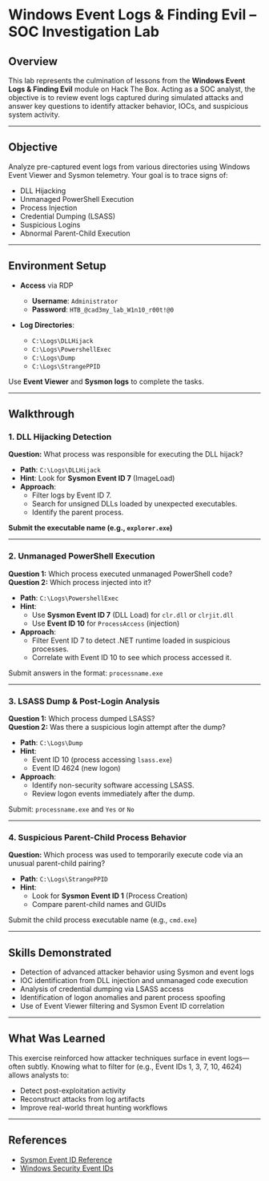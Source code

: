 # Windows Event Logs & Finding Evil – SOC Investigation Lab

## Overview
This lab represents the culmination of lessons from the **Windows Event Logs & Finding Evil** module on Hack The Box. Acting as a SOC analyst, the objective is to review event logs captured during simulated attacks and answer key questions to identify attacker behavior, IOCs, and suspicious system activity.

---

## Objective
Analyze pre-captured event logs from various directories using Windows Event Viewer and Sysmon telemetry. Your goal is to trace signs of:
- DLL Hijacking
- Unmanaged PowerShell Execution
- Process Injection
- Credential Dumping (LSASS)
- Suspicious Logins
- Abnormal Parent-Child Execution

---

## Environment Setup
- **Access** via RDP  
  - **Username**: `Administrator`  
  - **Password**: `HTB_@cad3my_lab_W1n10_r00t!@0`

- **Log Directories**:  
  - `C:\Logs\DLLHijack`  
  - `C:\Logs\PowershellExec`  
  - `C:\Logs\Dump`  
  - `C:\Logs\StrangePPID`

Use **Event Viewer** and **Sysmon logs** to complete the tasks.

---

## Walkthrough

### 1. DLL Hijacking Detection
**Question:** What process was responsible for executing the DLL hijack?  
- **Path**: `C:\Logs\DLLHijack`
- **Hint**: Look for **Sysmon Event ID 7** (ImageLoad)
- **Approach**:
  - Filter logs by Event ID 7.
  - Search for unsigned DLLs loaded by unexpected executables.
  - Identify the parent process.

**Submit the executable name (e.g., `explorer.exe`)**

---

### 2. Unmanaged PowerShell Execution
**Question 1:** Which process executed unmanaged PowerShell code?  
**Question 2:** Which process injected into it?  
- **Path**: `C:\Logs\PowershellExec`
- **Hint**:
  - Use **Sysmon Event ID 7** (DLL Load) for `clr.dll` or `clrjit.dll`
  - Use **Event ID 10** for `ProcessAccess` (injection)
- **Approach**:
  - Filter Event ID 7 to detect .NET runtime loaded in suspicious processes.
  - Correlate with Event ID 10 to see which process accessed it.

Submit answers in the format: `processname.exe`

---

### 3. LSASS Dump & Post-Login Analysis
**Question 1:** Which process dumped LSASS?  
**Question 2:** Was there a suspicious login attempt after the dump?  
- **Path**: `C:\Logs\Dump`
- **Hint**:
  - Event ID 10 (process accessing `lsass.exe`)
  - Event ID 4624 (new logon)
- **Approach**:
  - Identify non-security software accessing LSASS.
  - Review logon events immediately after the dump.

Submit: `processname.exe` and `Yes` or `No`

---

### 4. Suspicious Parent-Child Process Behavior
**Question:** Which process was used to temporarily execute code via an unusual parent-child pairing?  
- **Path**: `C:\Logs\StrangePPID`
- **Hint**:
  - Look for **Sysmon Event ID 1** (Process Creation)
  - Compare parent-child names and GUIDs

Submit the child process executable name (e.g., `cmd.exe`)

---

## Skills Demonstrated
- Detection of advanced attacker behavior using Sysmon and event logs
- IOC identification from DLL injection and unmanaged code execution
- Analysis of credential dumping via LSASS access
- Identification of logon anomalies and parent process spoofing
- Use of Event Viewer filtering and Sysmon Event ID correlation

---

## What Was Learned
This exercise reinforced how attacker techniques surface in event logs—often subtly. Knowing what to filter for (e.g., Event IDs 1, 3, 7, 10, 4624) allows analysts to:
- Detect post-exploitation activity
- Reconstruct attacks from log artifacts
- Improve real-world threat hunting workflows

---

## References
- [Sysmon Event ID Reference](https://learn.microsoft.com/en-us/sysinternals/downloads/sysmon)
- [Windows Security Event IDs](https://learn.microsoft.com/en-us/windows/security/threat-protection/auditing/basic-audit-events)
